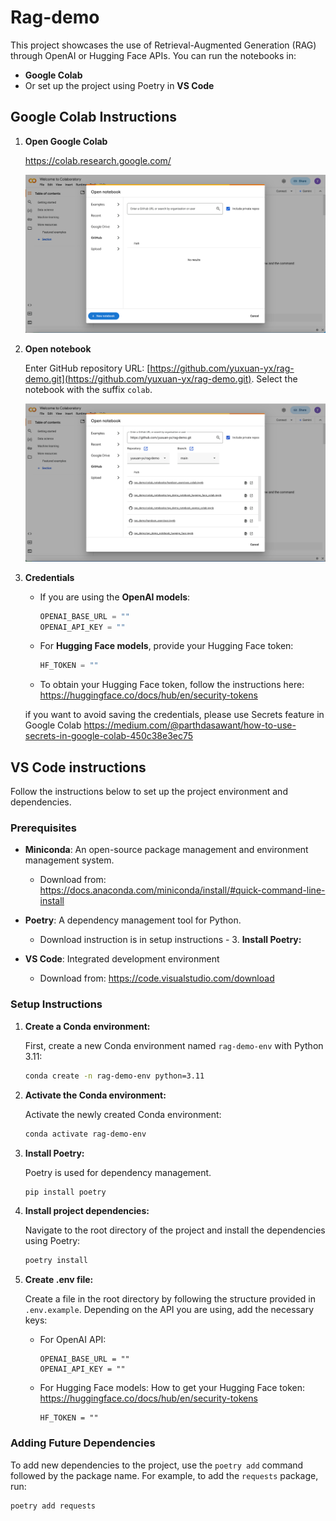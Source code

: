 # Rag-demo
This project showcases the use of Retrieval-Augmented Generation (RAG) through OpenAI or Hugging Face APIs. You can run the notebooks in:

- **Google Colab**
- Or set up the project using Poetry in **VS Code**

## Google Colab Instructions

1. **Open Google Colab**

   https://colab.research.google.com/

   ![google_colab_open_notebook](/image/google_colab_open_notebook.png)

2. **Open notebook**

    Enter GitHub repository URL: [https://github.com/yuxuan-yx/rag-demo.git](https://github.com/yuxuan-yx/rag-demo.git). Select the notebook with the suffix `colab`.

   ![google_colab_select_notebook](/image/google_colab_select_notebook.png)

3. **Credentials**
    - If you are using the **OpenAI models**:
        ```python
        OPENAI_BASE_URL = ""
        OPENAI_API_KEY = ""
        ```
    - For **Hugging Face models**, provide your Hugging Face token:
        ```python
        HF_TOKEN = ""
        ```
    - To obtain your Hugging Face token, follow the instructions here: https://huggingface.co/docs/hub/en/security-tokens

    if you want to avoid saving the credentials, please use Secrets feature in Google Colab
    https://medium.com/@parthdasawant/how-to-use-secrets-in-google-colab-450c38e3ec75

## VS Code instructions

Follow the instructions below to set up the project environment and dependencies.

### Prerequisites 

- **Miniconda**: An open-source package management and environment management system.

    - Download from: https://docs.anaconda.com/miniconda/install/#quick-command-line-install
- **Poetry**: A dependency management tool for Python.
    - Download instruction is in setup instructions - 3. **Install Poetry:**

- **VS Code**: Integrated development environment
    - Download from: 
    https://code.visualstudio.com/download

### Setup Instructions

1. **Create a Conda environment:**

    First, create a new Conda environment named `rag-demo-env` with Python 3.11:

    ```sh
    conda create -n rag-demo-env python=3.11
    ```

2. **Activate the Conda environment:**

    Activate the newly created Conda environment:

    ```sh
    conda activate rag-demo-env
    ```

3. **Install Poetry:**

    Poetry is used for dependency management.

    ```sh
    pip install poetry
    ```

4. **Install project dependencies:**

    Navigate to the root directory of the project and install the dependencies using Poetry:

    ```sh
    poetry install
    ```

5. **Create .env file:**

    Create a  file in the root directory by following the structure provided in `.env.example`. Depending on the API you are using, add the necessary keys:

    - For OpenAI API:
      ```
      OPENAI_BASE_URL = ""
      OPENAI_API_KEY = ""
      ```

    - For Hugging Face models:
      How to get your Hugging Face token: https://huggingface.co/docs/hub/en/security-tokens
      ```
      HF_TOKEN = ""
      ```


### Adding Future Dependencies

To add new dependencies to the project, use the `poetry add` command followed by the package name. For example, to add the `requests` package, run:

```
poetry add requests
```